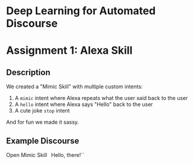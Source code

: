 # Deep Learning for Automated Discourse
# Assignment 1: Alexa Skill

## Description
We created a "Mimic Skill" with multiple custom intents:

1. A ``mimic`` intent where Alexa repeats what the user said back to the user
2. A ``hello`` intent where Alexa says "Hello" back to the user
3. A cute joke ``stop`` intent

And for fun we made it sassy.

## Example Discourse
Open Mimic Skill
``
``Hello, there!``
